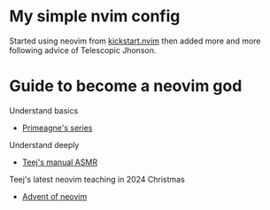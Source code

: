 # My simple nvim config
Started using neovim from [kickstart.nvim](https://github.com/nvim-lua/kickstart.nvim) then added more and more following advice of Telescopic Jhonson.

# Guide to become a neovim god

Understand basics

- [Primeagne's series](https://www.youtube.com/watch?v=X6AR2RMB5tE&list=PLm323Lc7iSW_wuxqmKx_xxNtJC_hJbQ7R)

Understand deeply

- [Teej's manual ASMR](https://www.youtube.com/watch?v=rT-fbLFOCy0&t=2608s&pp=ygULdGVlaiBuZW92aW0%3D)

Teej's latest neovim teaching in 2024 Christmas

- [Advent of neovim](https://youtu.be/TQn2hJeHQbM?si=YQ9w_GDQG8wWDDmJ)
